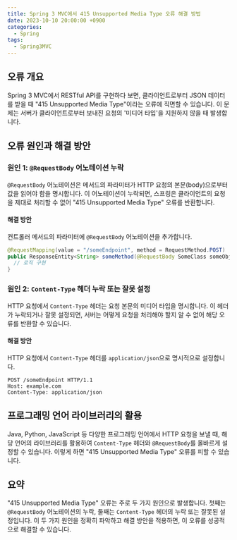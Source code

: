 ```yaml
---
title: Spring 3 MVC에서 415 Unsupported Media Type 오류 해결 방법
date: 2023-10-10 20:00:00 +0900
categories:
  - Spring
tags:
  - Spring3MVC
---
```

## 오류 개요

Spring 3 MVC에서 RESTful API를 구현하다 보면, 클라이언트로부터 JSON 데이터를 받을 때 "415 Unsupported Media Type"이라는 오류에 직면할 수 있습니다. 이 문제는 서버가 클라이언트로부터 보내진 요청의 '미디어 타입'을 지원하지 않을 때 발생합니다.

## 오류 원인과 해결 방안

### 원인 1: `@RequestBody` 어노테이션 누락

`@RequestBody` 어노테이션은 메서드의 파라미터가 HTTP 요청의 본문(body)으로부터 값을 읽어야 함을 명시합니다. 이 어노테이션이 누락되면, 스프링은 클라이언트의 요청을 제대로 처리할 수 없어 "415 Unsupported Media Type" 오류를 반환합니다.

#### 해결 방안

컨트롤러 메서드의 파라미터에 `@RequestBody` 어노테이션을 추가합니다.

```java
@RequestMapping(value = "/someEndpoint", method = RequestMethod.POST)
public ResponseEntity<String> someMethod(@RequestBody SomeClass someObject) {
  // 로직 구현
}
```

### 원인 2: `Content-Type` 헤더 누락 또는 잘못 설정

HTTP 요청에서 `Content-Type` 헤더는 요청 본문의 미디어 타입을 명시합니다. 이 헤더가 누락되거나 잘못 설정되면, 서버는 어떻게 요청을 처리해야 할지 알 수 없어 해당 오류를 반환할 수 있습니다.

#### 해결 방안

HTTP 요청에서 `Content-Type` 헤더를 `application/json`으로 명시적으로 설정합니다.

```http
POST /someEndpoint HTTP/1.1
Host: example.com
Content-Type: application/json
```

## 프로그래밍 언어 라이브러리의 활용

Java, Python, JavaScript 등 다양한 프로그래밍 언어에서 HTTP 요청을 보낼 때, 해당 언어의 라이브러리를 활용하여 `Content-Type` 헤더와 `@RequestBody`를 올바르게 설정할 수 있습니다. 이렇게 하면 "415 Unsupported Media Type" 오류를 피할 수 있습니다.

## 요약

"415 Unsupported Media Type" 오류는 주로 두 가지 원인으로 발생합니다. 첫째는 `@RequestBody` 어노테이션의 누락, 둘째는 `Content-Type` 헤더의 누락 또는 잘못된 설정입니다. 이 두 가지 원인을 정확히 파악하고 해결 방안을 적용하면, 이 오류를 성공적으로 해결할 수 있습니다.
